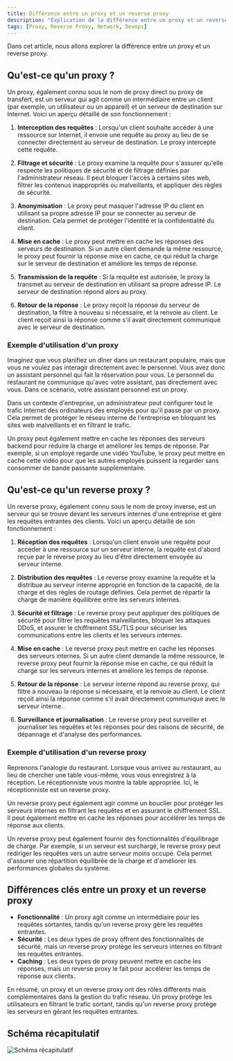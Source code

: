 ```yaml
---
title: Différence entre un proxy et un reverse proxy
description: "Explication de la différence entre un proxy et un reverse proxy, inspirée du transcript de la vidéo 'Proxy vs Reverse Proxy vs Load Balancer | Simply Explained'."
tags: [Proxy, Reverse Proxy, Network, Devops]
---
```


Dans cet article, nous allons explorer la différence entre un proxy et un reverse proxy.

<!--truncate-->

## Qu'est-ce qu'un proxy ?

Un proxy, également connu sous le nom de proxy direct ou proxy de transfert, est un serveur qui agit comme un intermédiaire entre un client (par exemple, un utilisateur ou un appareil) et un serveur de destination sur Internet. Voici un aperçu détaillé de son fonctionnement :

1. **Interception des requêtes** : Lorsqu'un client souhaite accéder à une ressource sur Internet, il envoie une requête au proxy au lieu de se connecter directement au serveur de destination. Le proxy intercepte cette requête.

2. **Filtrage et sécurité** : Le proxy examine la requête pour s'assurer qu'elle respecte les politiques de sécurité et de filtrage définies par l'administrateur réseau. Il peut bloquer l'accès à certains sites web, filtrer les contenus inappropriés ou malveillants, et appliquer des règles de sécurité.

3. **Anonymisation** : Le proxy peut masquer l'adresse IP du client en utilisant sa propre adresse IP pour se connecter au serveur de destination. Cela permet de protéger l'identité et la confidentialité du client.

4. **Mise en cache** : Le proxy peut mettre en cache les réponses des serveurs de destination. Si un autre client demande la même ressource, le proxy peut fournir la réponse mise en cache, ce qui réduit la charge sur le serveur de destination et améliore les temps de réponse.

5. **Transmission de la requête** : Si la requête est autorisée, le proxy la transmet au serveur de destination en utilisant sa propre adresse IP. Le serveur de destination répond alors au proxy.

6. **Retour de la réponse** : Le proxy reçoit la réponse du serveur de destination, la filtre à nouveau si nécessaire, et la renvoie au client. Le client reçoit ainsi la réponse comme s'il avait directement communiqué avec le serveur de destination.

### Exemple d'utilisation d'un proxy

Imaginez que vous planifiez un dîner dans un restaurant populaire, mais que vous ne voulez pas interagir directement avec le personnel. Vous avez donc un assistant personnel qui fait la réservation pour vous. Le personnel du restaurant ne communique qu'avec votre assistant, pas directement avec vous. Dans ce scénario, votre assistant personnel est un proxy.

Dans un contexte d'entreprise, un administrateur peut configurer tout le trafic Internet des ordinateurs des employés pour qu'il passe par un proxy. Cela permet de protéger le réseau interne de l'entreprise en bloquant les sites web malveillants et en filtrant le trafic.

Un proxy peut également mettre en cache les réponses des serveurs backend pour réduire la charge et améliorer les temps de réponse. Par exemple, si un employé regarde une vidéo YouTube, le proxy peut mettre en cache cette vidéo pour que les autres employés puissent la regarder sans consommer de bande passante supplémentaire.

## Qu'est-ce qu'un reverse proxy ?


Un reverse proxy, également connu sous le nom de proxy inverse, est un serveur qui se trouve devant les serveurs internes d'une entreprise et gère les requêtes entrantes des clients. Voici un aperçu détaillé de son fonctionnement :

1. **Réception des requêtes** : Lorsqu'un client envoie une requête pour accéder à une ressource sur un serveur interne, la requête est d'abord reçue par le reverse proxy au lieu d'être directement envoyée au serveur interne.

2. **Distribution des requêtes** : Le reverse proxy examine la requête et la distribue au serveur interne approprié en fonction de la capacité, de la charge et des règles de routage définies. Cela permet de répartir la charge de manière équilibrée entre les serveurs internes.

3. **Sécurité et filtrage** : Le reverse proxy peut appliquer des politiques de sécurité pour filtrer les requêtes malveillantes, bloquer les attaques DDoS, et assurer le chiffrement SSL/TLS pour sécuriser les communications entre les clients et les serveurs internes.

4. **Mise en cache** : Le reverse proxy peut mettre en cache les réponses des serveurs internes. Si un autre client demande la même ressource, le reverse proxy peut fournir la réponse mise en cache, ce qui réduit la charge sur les serveurs internes et améliore les temps de réponse.

5. **Retour de la réponse** : Le serveur interne répond au reverse proxy, qui filtre à nouveau la réponse si nécessaire, et la renvoie au client. Le client reçoit ainsi la réponse comme s'il avait directement communiqué avec le serveur interne.

6. **Surveillance et journalisation** : Le reverse proxy peut surveiller et journaliser les requêtes et les réponses pour des raisons de sécurité, de dépannage et d'analyse des performances.

### Exemple d'utilisation d'un reverse proxy

Reprenons l'analogie du restaurant. Lorsque vous arrivez au restaurant, au lieu de chercher une table vous-même, vous vous enregistrez à la réception. Le réceptionniste vous montre la table appropriée. Ici, le réceptionniste est un reverse proxy.

Un reverse proxy peut également agir comme un bouclier pour protéger les serveurs internes en filtrant les requêtes et en assurant le chiffrement SSL. Il peut également mettre en cache les réponses pour accélérer les temps de réponse aux clients.

Un reverse proxy peut également fournir des fonctionnalités d'équilibrage de charge. Par exemple, si un serveur est surchargé, le reverse proxy peut rediriger les requêtes vers un autre serveur moins occupé. Cela permet d'assurer une répartition équilibrée de la charge et d'améliorer les performances globales du système.

## Différences clés entre un proxy et un reverse proxy

- **Fonctionnalité** : Un proxy agit comme un intermédiaire pour les requêtes sortantes, tandis qu'un reverse proxy gère les requêtes entrantes.
- **Sécurité** : Les deux types de proxy offrent des fonctionnalités de sécurité, mais un reverse proxy protège les serveurs internes en filtrant les requêtes entrantes.
- **Caching** : Les deux types de proxy peuvent mettre en cache les réponses, mais un reverse proxy le fait pour accélérer les temps de réponse aux clients.

En résumé, un proxy et un reverse proxy ont des rôles différents mais complémentaires dans la gestion du trafic réseau. Un proxy protège les utilisateurs en filtrant le trafic sortant, tandis qu'un reverse proxy protège les serveurs en gérant les requêtes entrantes.

## Schéma récapitulatif

![Schéma récapitulatif](https://media.dev.to/cdn-cgi/image/width=800%2Cheight=%2Cfit=scale-down%2Cgravity=auto%2Cformat=auto/https%3A%2F%2Fdev-to-uploads.s3.amazonaws.com%2Fuploads%2Farticles%2Fwqces5nwe4hb4bydyd13.png)
